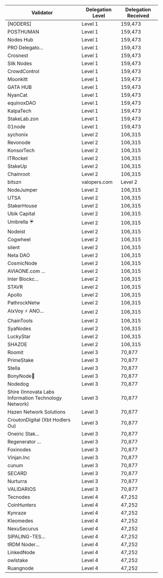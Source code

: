Validator                                            | Delegation Level | Delegation Received |
|------------------------------------------------------|------------------|---------------------|
| [NODERS]                                             | Level 1          | 159,473             |
| POSTHUMAN                                            | Level 1          | 159,473             |
| Nodes Hub                                            | Level 1          | 159,473             |
| PRO Delegato...                                      | Level 1          | 159,473             |
| Crosnest                                             | Level 1          | 159,473             |
| Silk Nodes                                           | Level 1          | 159,473             |
| CrowdControl                                         | Level 1          | 159,473             |
| Moonkitt                                             | Level 1          | 159,473             |
| GATA HUB                                             | Level 1          | 159,473             |
| NyanCat                                              | Level 1          | 159,473             |
| equinoxDAO                                           | Level 1          | 159,473             |
| KalpaTech                                            | Level 1          | 159,473             |
| StakeLab.zon                                         | Level 1          | 159,473             |
| 01node                                               | Level 1          | 159,473             |
| sychonix                                             | Level 2          | 106,315             |
| Revonode                                             | Level 2          | 106,315             |
| KonsorTech                                           | Level 2          | 106,315             |
| ITRocket                                             | Level 2          | 106,315             |
| StakeUp                                              | Level 2          | 106,315             |
| Chainroot                                            | Level 2          | 106,315             |
| bitszn | valopers.com                                | Level 2          | 106,315             |
| NodeJumper                                           | Level 2          | 106,315             |
| UTSA                                                 | Level 2          | 106,315             |
| StakerHouse                                          | Level 2          | 106,315             |
| Ubik Capital                                         | Level 2          | 106,315             |
| Umbrella ☔                                           | Level 2          | 106,315             |
| Nodeist                                              | Level 2          | 106,315             |
| Cogwheel                                             | Level 2          | 106,315             |
| silent                                               | Level 2          | 106,315             |
| Neta DAO                                             | Level 2          | 106,315             |
| CosmicNode                                           | Level 2          | 106,315             |
| AVIAONE.com ...                                      | Level 2          | 106,315             |
| Inter Blockc...                                      | Level 2          | 106,315             |
| STAVR                                                | Level 2          | 106,315             |
| Apollo                                               | Level 2          | 106,315             |
| PathrockNetw                                         | Level 2          | 106,315             |
| AlxVoy ⚡ ANO...                                      | Level 2          | 106,315             |
| ChainTools                                           | Level 2          | 106,315             |
| SyaNodes                                             | Level 2          | 106,315             |
| LuckyStar                                            | Level 2          | 106,315             |
| SHAZOE                                               | Level 2          | 106,315             |
| Roomit                                               | Level 3          | 70,877              |
| PrimeStake                                           | Level 3          | 70,877              |
| Stella                                               | Level 3          | 70,877              |
| BonyNode💚                                           | Level 3          | 70,877              |
| Nodedog                                              | Level 3          | 70,877              |
| Shire (Innovata Labs Information Technology Network) | Level 3          | 70,877              |
| Hazen Network Solutions                              | Level 3          | 70,877              |
| CroutonDigital (Xbt Hodlers Ou)                      | Level 3          | 70,877              |
| Oneiric Stak...                                      | Level 3          | 70,877              |
| Regenerator ...                                      | Level 3          | 70,877              |
| Foxinodes                                            | Level 3          | 70,877              |
| Vinjan.Inc                                           | Level 3          | 70,877              |
| cunum                                                | Level 3          | 70,877              |
| SECARD                                               | Level 3          | 70,877              |
| Nurturra                                             | Level 3          | 70,877              |
| VALIDARIOS                                           | Level 3          | 70,877              |
| Tecnodes                                             | Level 4          | 47,252              |
| CoinHunters                                          | Level 4          | 47,252              |
| Kynraze                                              | Level 4          | 47,252              |
| Kleomedes                                            | Level 4          | 47,252              |
| NexuSecurus                                          | Level 4          | 47,252              |
| SIPALING-TES...                                      | Level 4          | 47,252              |
| tRDM Noder...                                        | Level 4          | 47,252              |
| LinkedNode                                           | Level 4          | 47,252              |
| owlstake                                             | Level 4          | 47,252              |
| Ruangnode                                            | Level 4          | 47,252              |
